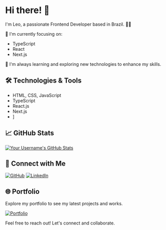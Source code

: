 # Hi there! 👋

I'm Leo, a passionate Frontend Developer based in Brazil. 👨‍💻

🚀 I'm currently focusing on:
- TypeScript
- React
- Next.js

🌱 I'm always learning and exploring new technologies to enhance my skills.

## 🛠️ Technologies & Tools

- HTML, CSS, JavaScript
- TypeScript
- React.js
- Next.js
- ]

## 📈 GitHub Stats

[![Your Username's GitHub Stats](https://github-readme-stats.vercel.app/api?username=YourUsername&show_icons=true&hide=contribs,prs&theme=radical)](https://github.com/YourUsername)

## 🤝 Connect with Me

[![GitHub](https://img.shields.io/badge/GitHub-YourUsername-blue?style=for-the-badge&logo=github)](https://github.com/gomes-leonardo)
[![LinkedIn](https://img.shields.io/badge/LinkedIn-YourName-blue?style=for-the-badge&logo=linkedin)]([https://www.linkedin.com/in/YourName](https://www.linkedin.com/in/gomess-leonardo/))

## 🌐 Portfolio

Explore my portfolio to see my latest projects and works.

[![Portfolio](https://img.shields.io/badge/Portfolio-YourWebsite-blue?style=for-the-badge&logo=google-chrome)]([https://www.your-portfolio-website.com](https://gomesleo-portfolio.vercel.app/))

Feel free to reach out! Let's connect and collaborate.

